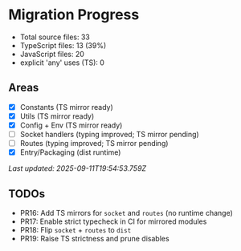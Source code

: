 # Migration Progress

- Total source files: 33
- TypeScript files: 13 (39%)
- JavaScript files: 20
- explicit 'any' uses (TS): 0

## Areas
- [x] Constants (TS mirror ready)
- [x] Utils (TS mirror ready)
- [x] Config + Env (TS mirror ready)
- [ ] Socket handlers (typing improved; TS mirror pending)
- [ ] Routes (typing improved; TS mirror pending)
- [x] Entry/Packaging (dist runtime)

_Last updated: 2025-09-11T19:54:53.759Z_

## TODOs
- PR16: Add TS mirrors for `socket` and `routes` (no runtime change)
- PR17: Enable strict typecheck in CI for mirrored modules
- PR18: Flip `socket` + `routes` to `dist`
- PR19: Raise TS strictness and prune disables
